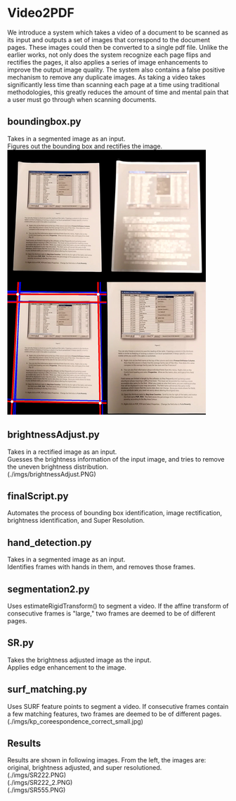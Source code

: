 # Video2PDF
We introduce a system which takes a video of a document to be scanned as its input and outputs a set of images that correspond to the document pages. These images could then be converted to a single pdf file. Unlike the earlier works, not only does the system recognize each page flips and rectifies the pages, it also applies a series of image enhancements to improve the output image quality. The system also contains a false positive mechanism to remove any duplicate images. As taking a video takes significantly less time than scanning each page at a time using traditional methodologies, this greatly reduces the amount of time and mental pain that a user must go through when scanning documents.

## boundingbox.py
Takes in a segmented image as an input.<br />
Figures out the bounding box and rectifies the image.<br />
![Video2Scan](./imgs/222bounding.PNG)

## brightnessAdjust.py
Takes in a rectified image as an input. <br />
Guesses the brightness information of the input image, and tries to remove the uneven brightness distribution.<br />
(./imgs/brightnessAdjust.PNG)

## finalScript.py
Automates the process of bounding box identification, image rectification, brightness identification, and Super Resolution.

## hand_detection.py
Takes in a segmented image as an input. <br />
Identifies frames with hands in them, and removes those frames.

## segmentation2.py
Uses estimateRigidTransform() to segment a video. If the affine transform of consecutive frames is "large," two frames are deemed to be of different pages.

## SR.py
Takes the brightness adjusted image as the input. <br />
Applies edge enhancement to the image.

## surf_matching.py
Uses SURF feature points to segment a video. If consecutive frames contain a few matching features, two frames are deemed to be of different pages.<br />
(./imgs/kp_coreespondence_correct_small.jpg)

## Results
Results are shown in following images. From the left, the images are: original, brightness adjusted, and super resolutioned. <br />
(./imgs/SR222.PNG) <br />
(./imgs/SR222_2.PNG) <br />
(./imgs/SR555.PNG)